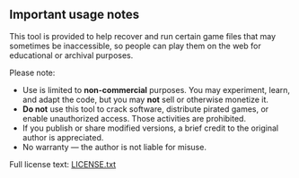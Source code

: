 ## Important usage notes

This tool is provided to help recover and run certain game files that may sometimes be inaccessible, so people can play them on the web for educational or archival purposes.

Please note:
- Use is limited to **non-commercial** purposes. You may experiment, learn, and adapt the code, but you may **not** sell or otherwise monetize it.
- **Do not** use this tool to crack software, distribute pirated games, or enable unauthorized access. Those activities are prohibited.
- If you publish or share modified versions, a brief credit to the original author is appreciated.
- No warranty — the author is not liable for misuse.

Full license text: [LICENSE.txt](./LICENSE.txt)
